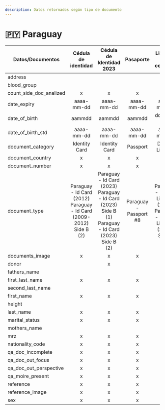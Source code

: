 ```yaml
---
description: Datos retornados según tipo de documento
---
```


# 🇵🇾 Paraguay



<table data-full-width="true"><thead><tr><th width="244">Datos/Documentos</th><th width="231" align="center">Cédula de identidad</th><th width="231" align="center">Cédula de Identidad 2023</th><th width="166" align="center">Pasaporte</th><th width="194" align="center">Licencia de conducir</th></tr></thead><tbody><tr><td>address</td><td align="center"></td><td align="center"></td><td align="center"></td><td align="center">x</td></tr><tr><td>blood_group</td><td align="center"></td><td align="center"></td><td align="center"></td><td align="center">x</td></tr><tr><td>count_side_doc_analized</td><td align="center">x</td><td align="center">x</td><td align="center">x</td><td align="center">x</td></tr><tr><td>date_expiry</td><td align="center">aaaa-mm-dd</td><td align="center">aaaa-mm-dd</td><td align="center">aaaa-mm-dd</td><td align="center">aaaa-mm-dd</td></tr><tr><td>date_of_birth</td><td align="center">aammdd</td><td align="center">aammdd</td><td align="center">aammdd</td><td align="center">dd-mm-aaaa</td></tr><tr><td>date_of_birth_std</td><td align="center">aaaa-mm-dd</td><td align="center">aaaa-mm-dd</td><td align="center">aaaa-mm-dd</td><td align="center">aaaa-mm-dd</td></tr><tr><td>document_category</td><td align="center">Identity Card</td><td align="center">Identity Card</td><td align="center">Passport</td><td align="center">Driving License</td></tr><tr><td>document_country</td><td align="center">x</td><td align="center">x</td><td align="center">x</td><td align="center">x</td></tr><tr><td>document_number</td><td align="center">x</td><td align="center">x</td><td align="center">x</td><td align="center">x</td></tr><tr><td>document_type</td><td align="center">Paraguay - Id Card (2012)<br>Paraguay - Id Card (2009-2012) Side B (2)<br></td><td align="center">Paraguay - Id Card (2023)<br>Paraguay - Id Card (2023) Side B (1)<br>Paraguay - Id Card (2023) Side B (2)</td><td align="center">Paraguay - Passport #8</td><td align="center">Paraguay - Driving License (2016)<br>Paraguay - Driving License (2016) Side B</td></tr><tr><td>documents_image</td><td align="center">x</td><td align="center">x</td><td align="center">x</td><td align="center">x</td></tr><tr><td>donor</td><td align="center"></td><td align="center">x</td><td align="center"></td><td align="center"></td></tr><tr><td>fathers_name</td><td align="center"></td><td align="center"></td><td align="center"></td><td align="center"></td></tr><tr><td>first_last_name</td><td align="center">x</td><td align="center">x</td><td align="center">x</td><td align="center">x</td></tr><tr><td>second_last_name</td><td align="center"></td><td align="center"></td><td align="center"></td><td align="center"></td></tr><tr><td>first_name</td><td align="center">x</td><td align="center">x</td><td align="center">x</td><td align="center">x</td></tr><tr><td>height</td><td align="center"></td><td align="center"></td><td align="center"></td><td align="center"></td></tr><tr><td>last_name</td><td align="center">x</td><td align="center">x</td><td align="center">x</td><td align="center">x</td></tr><tr><td>marital_status</td><td align="center">x</td><td align="center">x</td><td align="center">x</td><td align="center"></td></tr><tr><td>mothers_name</td><td align="center"></td><td align="center"></td><td align="center"></td><td align="center"></td></tr><tr><td>mrz</td><td align="center">x</td><td align="center">x</td><td align="center">x</td><td align="center"></td></tr><tr><td>nationality_code</td><td align="center">x</td><td align="center">x</td><td align="center">x</td><td align="center"></td></tr><tr><td>qa_doc_incomplete</td><td align="center">x</td><td align="center">x</td><td align="center">x</td><td align="center">x</td></tr><tr><td>qa_doc_out_focus</td><td align="center">x</td><td align="center">x</td><td align="center">x</td><td align="center">x</td></tr><tr><td>qa_doc_out_perspective</td><td align="center">x</td><td align="center">x</td><td align="center">x</td><td align="center">x</td></tr><tr><td>qa_moire_present</td><td align="center">x</td><td align="center">x</td><td align="center">x</td><td align="center">x</td></tr><tr><td>reference</td><td align="center">x</td><td align="center">x</td><td align="center">x</td><td align="center">x</td></tr><tr><td>reference_image</td><td align="center">x</td><td align="center">x</td><td align="center">x</td><td align="center">x</td></tr><tr><td>sex</td><td align="center">x</td><td align="center">x</td><td align="center">x</td><td align="center"></td></tr></tbody></table>

